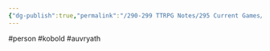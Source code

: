 ```yaml
---
{"dg-publish":true,"permalink":"/290-299 TTRPG Notes/295 Current Games/11 Weeping City/Wiki/Person/Fucking/"}
---
```



#person #kobold #auvryath 